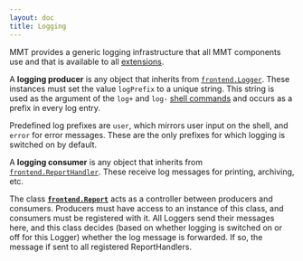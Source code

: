 ```yaml
---
layout: doc
title: Logging
---
```


MMT provides a generic logging infrastructure that all MMT components use and that is available to all [extensions](extensions/).

A **logging producer** is any object that inherits from [`frontend.Logger`](apidoc://info.kwarc.mmt.api.frontend.Logger).
These instances must set the value `logPrefix` to a unique string.
This string is used as the argument of the `log+` and `log-` [shell commands](../applications/shell) and occurs as a prefix in every log entry.

Predefined log prefixes are `user`, which mirrors user input on the shell, and `error` for error messages.
These are the only prefixes for which logging is switched on by default.

A **logging consumer** is any object that inherits from [`frontend.ReportHandler`](apidoc://info.kwarc.mmt.api.frontend.ReportHandler).
These receive log messages for printing, archiving, etc.

The class **[`frontend.Report`](apidoc://info.kwarc.mmt.api.frontend.Report)** acts as a controller between producers and consumers.
Producers must have access to an instance of this class, and consumers must be registered with it.
All Loggers send their messages here, and this class decides (based on whether logging is switched on or off for this Logger) whether the log message is forwarded.
If so, the message if sent to all registered ReportHandlers. 
